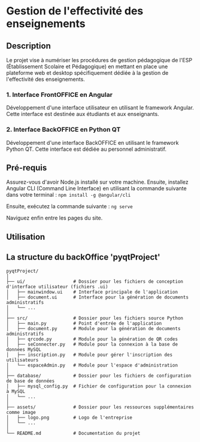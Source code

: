 # Gestion de l'effectivité des enseignements

## Description

Le projet vise à numériser les procédures de gestion pédagogique de l'ESP (Établissement Scolaire et Pédagogique) en mettant en place une plateforme web et desktop spécifiquement dédiée à la gestion de l'effectivité des enseignements.

### 1. Interface FrontOFFICE en Angular
Développement d'une interface utilisateur en utilisant le framework Angular. Cette interface est destinée aux étudiants et aux enseignants.

### 2. Interface BackOFFICE en Python QT 
Développement d'une interface BackOFFICE en utilisant le framework Python QT. Cette interface est dédiée au personnel administratif.

## Pré-requis

Assurez-vous d'avoir Node.js installé sur votre machine. Ensuite, installez Angular CLI (Command Line Interface) en utilisant la commande suivante dans votre terminal :
`npm install -g @angular/cli`

Ensuite, exécutez la commande suivante :
`ng serve`

Naviguez enfin entre les pages du site.

## Utilisation


## La structure du backOffice 'pyqtProject'

```
pyqtProject/
│
├── ui/                  # Dossier pour les fichiers de conception d'interface utilisateur (fichiers .ui)
│   ├── mainwindow.ui    # Interface principale de l'application
│   ├── document.ui      # Interface pour la génération de documents administratifs
│   └── ...
│
├── src/                 # Dossier pour les fichiers source Python
│   ├── main.py          # Point d'entrée de l'application
│   ├── document.py      # Module pour la génération de documents administratifs
│   ├── qrcode.py        # Module pour la génération de QR codes
│   ├── seConnecter.py   # Module pour la connexion à la base de données MySQL
│   ├── inscription.py   # Module pour gérer l'inscription des utilisateurs
│   └── espaceAdmin.py   # Module pour l'espace d'administration
│
├── database/            # Dossier pour les fichiers de configuration de base de données
│   ├── mysql_config.py  # Fichier de configuration pour la connexion à MySQL
│   └── ...
│
├── assets/              # Dossier pour les ressources supplémentaires comme image
│   ├── logo.png         # Logo de l'entreprise
│   └── ...
│
└── README.md            # Documentation du projet


```

